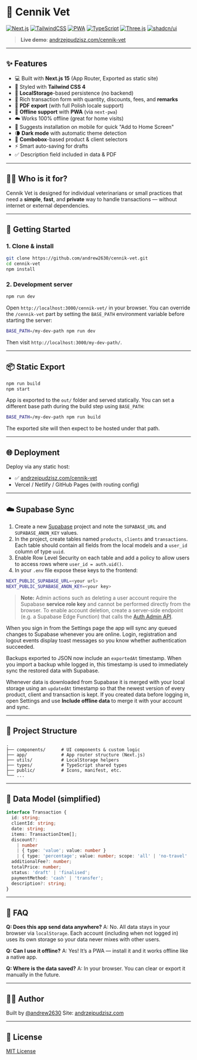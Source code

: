 # 🐾 Cennik Vet

[![Next.js](https://img.shields.io/badge/Next.js-15-blue?style=flat-square)](https://nextjs.org/)
[![TailwindCSS](https://img.shields.io/badge/TailwindCSS-4.x-38bdf8?style=flat-square&logo=tailwindcss&logoColor=white)](https://tailwindcss.com/)
[![PWA](https://img.shields.io/badge/PWA-enabled-5cb85c?style=flat-square)](https://web.dev/progressive-web-apps/)
[![TypeScript](https://img.shields.io/badge/TypeScript-5-blue?style=flat-square&logo=typescript)](https://www.typescriptlang.org/)
[![Three.js](https://img.shields.io/badge/Three.js-000?logo=threedotjs&logoColor=fff)](https://threejs.org/)
[![shadcn/ui](https://img.shields.io/badge/shadcn%2Fui-000?logo=shadcnui&logoColor=fff)](https://ui.shadcn.com/)

> **Live demo**: [andrzejpudzisz.com/cennik-vet](https://andrzejpudzisz.com/cennik-vet)

---

## ✨ Features

- 💻 Built with **Next.js 15** (App Router, Exported as static site)
- 🎨 Styled with **Tailwind CSS 4**
- 🧠 **LocalStorage**-based persistence (no backend)
- 📝 Rich transaction form with quantity, discounts, fees, and **remarks**
- 📄 **PDF export** (with full Polish locale support)
- 🔌 **Offline support** with **PWA** (via `next-pwa`)
- ☁️ Works 100% offline (great for home visits)
- 📲 Suggests installation on mobile for quick "Add to Home Screen"
- 🌘 **Dark mode** with automatic theme detection
- 🧾 **Combobox**-based product & client selectors
- ⚡ Smart auto-saving for drafts
- ✅ Description field included in data & PDF

---

## 🧑‍⚕️ Who is it for?

Cennik Vet is designed for individual veterinarians or small practices that need a **simple**, **fast**, and **private** way to handle transactions — without internet or external dependencies.

---

## 🚀 Getting Started

### 1. Clone & install

```bash
git clone https://github.com/andrew2630/cennik-vet.git
cd cennik-vet
npm install
````

### 2. Development server

```bash
npm run dev
```

Open `http://localhost:3000/cennik-vet/` in your browser. You can override the
`/cennik-vet` part by setting the `BASE_PATH` environment variable before
starting the server:

```bash
BASE_PATH=/my-dev-path npm run dev
```

Then visit `http://localhost:3000/my-dev-path/`.

---

## 📦 Static Export

```bash
npm run build
npm start
```

App is exported to the `out/` folder and served statically. You can set a
different base path during the build step using `BASE_PATH`:

```bash
BASE_PATH=/my-dev-path npm run build
```

The exported site will then expect to be hosted under that path.

---

## 🌐 Deployment

Deploy via any static host:

* ✅ [andrzejpudzisz.com/cennik-vet](https://andrzejpudzisz.com/cennik-vet)
* Vercel / Netlify / GitHub Pages (with routing config)

---

## ☁️ Supabase Sync

1. Create a new [Supabase](https://supabase.com/) project and note the `SUPABASE_URL` and `SUPABASE_ANON_KEY` values.
2. In the project, create tables named `products`, `clients` and `transactions`. Each table should contain all fields from the local models and a `user_id` column of type `uuid`.
3. Enable Row Level Security on each table and add a policy to allow users to access rows where `user_id = auth.uid()`.
4. In your `.env` file expose these keys to the frontend:

```bash
NEXT_PUBLIC_SUPABASE_URL=<your url>
NEXT_PUBLIC_SUPABASE_ANON_KEY=<your key>
```
> **Note:** Admin actions such as deleting a user account require the Supabase **service role key** and cannot be performed directly from the browser. To enable account deletion, create a server-side endpoint (e.g. a Supabase Edge Function) that calls the [Auth Admin API](https://supabase.com/docs/reference/javascript/auth-admin-deleteuser).


When you sign in from the Settings page the app will sync any queued changes to Supabase whenever you are online. Login, registration and logout events display toast messages so you know whether authentication succeeded.

Backups exported to JSON now include an `exportedAt` timestamp. When you import a backup while logged in, this timestamp is used to immediately sync the restored data with Supabase.

Whenever data is downloaded from Supabase it is merged with your local storage using an `updatedAt` timestamp so that the newest version of every product, client and transaction is kept.
If you created data before logging in, open Settings and use **Include offline data** to merge it with your account and sync.

---

## 📁 Project Structure

```
.
├── components/      # UI components & custom logic
├── app/             # App router structure (Next.js)
├── utils/           # LocalStorage helpers
├── types/           # TypeScript shared types
├── public/          # Icons, manifest, etc.
└── ...
```

---

## 🧾 Data Model (simplified)

```ts
interface Transaction {
  id: string;
  clientId: string;
  date: string;
  items: TransactionItem[];
  discount?:
    | number
    | { type: 'value'; value: number }
    | { type: 'percentage'; value: number; scope: 'all' | 'no-travel' | 'services' | 'products' };
  additionalFee?: number;
  totalPrice: number;
  status: 'draft' | 'finalised';
  paymentMethod: 'cash' | 'transfer';
  description?: string;
}
```
---

## 🙋 FAQ

**Q: Does this app send data anywhere?**
A: No. All data stays in your browser via `localStorage`. Each account (including when not logged in) uses its own storage so your data never mixes with other users.

**Q: Can I use it offline?**
A: Yes! It’s a PWA — install it and it works offline like a native app.

**Q: Where is the data saved?**
A: In your browser. You can clear or export it manually in the future.

---

## 🧑‍💻 Author

Built by [@andrew2630](https://github.com/andrew2630)
Site: [andrzejpudzisz.com](https://andrzejpudzisz.com)

---

## 🪪 License

[MIT License](./LICENSE)
